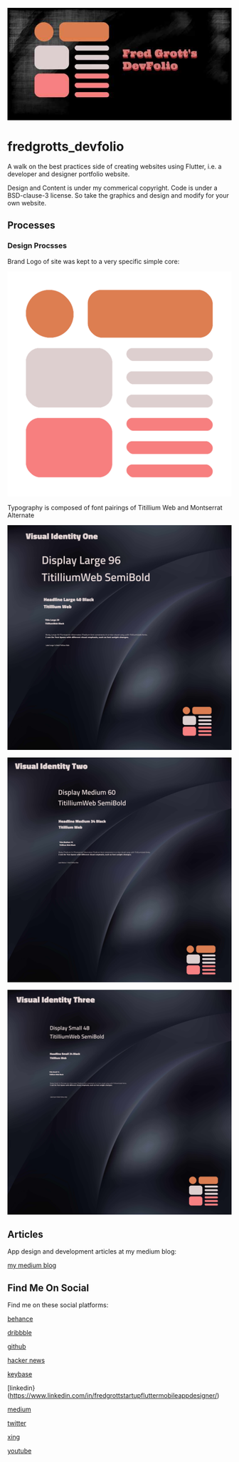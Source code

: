 ![repo header](./media/repo-image-header.jpg)

# fredgrotts_devfolio

A walk on the best practices side of creating websites using Flutter, i.e. a developer and designer portfolio website. 

Design and Content is under my commerical copyright. Code is under a BSD-clause-3 license. So take the graphics and design and modify for your own website.

## Processes


### Design Procsses

Brand Logo of site was kept to a very specific simple core:

![logo](./media/raw_icon_transparent_fg.png)

Typography is composed of font pairings of Titillium Web and Montserrat Alternate

![one](./media/visual-identity-one.jpg)

![two](./media/visual-identity-two.jpg)

![thre](./media/visual-identity-three.jpg)




## Articles

App design and development articles at my medium blog:

[my medium blog](https://fredgrott.medium.com)

## Find Me On Social

Find me on these social platforms:

[behance](https://www.behance.net/gwsfredgrott)

[dribbble](https://dribbble.com/FredGrott)

[github](https://github.com/fredgrott)

[hacker news](https://news.ycombinator.com/user?id=fredgrott)

[keybase](https://keybase.io/fredgrott)

[linkedin}(https://www.linkedin.com/in/fredgrottstartupfluttermobileappdesigner/)

[medium](https://fredgrott.medium.com)

[twitter](https://twitter.com/fredgrott)

[xing](https://www.xing.com/profile/Fred_Grott/cv)

[youtube](https://www.youtube.com/channel/UCRQadYlHQ8DKRQ_WwUrfZ_w)

